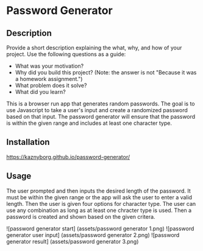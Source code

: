 # Password Generator

## Description

Provide a short description explaining the what, why, and how of your project. Use the following questions as a guide:

- What was your motivation?
- Why did you build this project? (Note: the answer is not "Because it was a homework assignment.")
- What problem does it solve?
- What did you learn?

This is a browser run app that generates random passwords. The goal is to use Javascript to take a user's input and create a randomized password based on that input. The password generator will ensure that the password is within the given range and includes at least one character type.

## Installation

https://kaznyborg.github.io/password-generator/

## Usage

The user prompted and then inputs the desired length of the password. It must be within the given range or the app will ask the user to enter a valid length. Then the user is given four options for character type. The user can use any combination as long as at least one chracter type is used. Then a password is created and shown based on the given critera.

![password generator start] (assets/password generator 1.png)
![password generator user input] (assets/password generator 2.png)
![password generator result] (assets/password generator 3.png)
